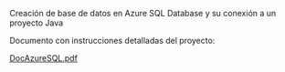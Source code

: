 Creación de base de datos en Azure SQL Database y su conexión a un proyecto Java

Documento con instrucciones detalladas del proyecto: 

[DocAzureSQL.pdf](https://github.com/PADSA-github/Cloud/files/7935496/DocAzureSQL.pdf)

